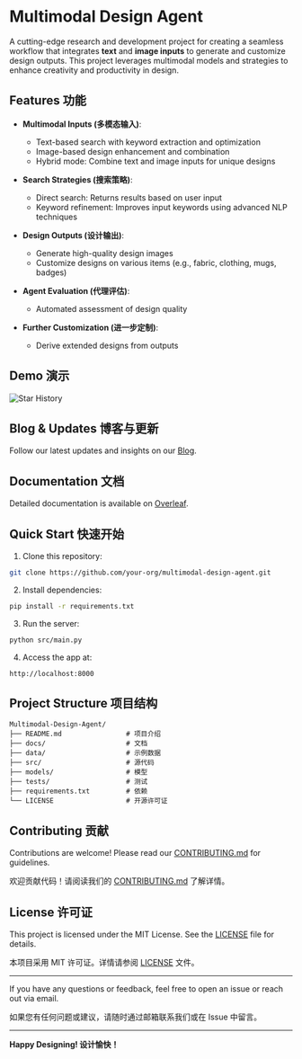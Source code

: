 # Multimodal Design Agent

A cutting-edge research and development project for creating a seamless workflow that integrates **text** and **image inputs** to generate and customize design outputs. This project leverages multimodal models and strategies to enhance creativity and productivity in design.

## Features 功能

- **Multimodal Inputs (多模态输入)**:
  - Text-based search with keyword extraction and optimization
  - Image-based design enhancement and combination
  - Hybrid mode: Combine text and image inputs for unique designs

- **Search Strategies (搜索策略)**:
  - Direct search: Returns results based on user input
  - Keyword refinement: Improves input keywords using advanced NLP techniques

- **Design Outputs (设计输出)**:
  - Generate high-quality design images
  - Customize designs on various items (e.g., fabric, clothing, mugs, badges)

- **Agent Evaluation (代理评估)**:
  - Automated assessment of design quality

- **Further Customization (进一步定制)**:
  - Derive extended designs from outputs

## Demo 演示
![Star History](https://star-history.com/embed?repos=life-kit/multimodal-design-agent&type=Date)

## Blog & Updates 博客与更新
Follow our latest updates and insights on our [Blog](https://your-blog-link.com).

## Documentation 文档
Detailed documentation is available on [Overleaf](https://your-overleaf-link.com).

## Quick Start 快速开始

1. Clone this repository:
```bash
git clone https://github.com/your-org/multimodal-design-agent.git
```
2. Install dependencies:
```bash
pip install -r requirements.txt
```
3. Run the server:
```bash
python src/main.py
```
4. Access the app at:
```
http://localhost:8000
```

## Project Structure 项目结构
```
Multimodal-Design-Agent/
├── README.md                # 项目介绍
├── docs/                    # 文档
├── data/                    # 示例数据
├── src/                     # 源代码
├── models/                  # 模型
├── tests/                   # 测试
├── requirements.txt         # 依赖
└── LICENSE                  # 开源许可证
```

## Contributing 贡献
Contributions are welcome! Please read our [CONTRIBUTING.md](CONTRIBUTING.md) for guidelines.

欢迎贡献代码！请阅读我们的 [CONTRIBUTING.md](CONTRIBUTING.md) 了解详情。

## License 许可证
This project is licensed under the MIT License. See the [LICENSE](LICENSE) file for details.

本项目采用 MIT 许可证。详情请参阅 [LICENSE](LICENSE) 文件。

---

If you have any questions or feedback, feel free to open an issue or reach out via email.

如果您有任何问题或建议，请随时通过邮箱联系我们或在 Issue 中留言。

---

**Happy Designing! 设计愉快！**
